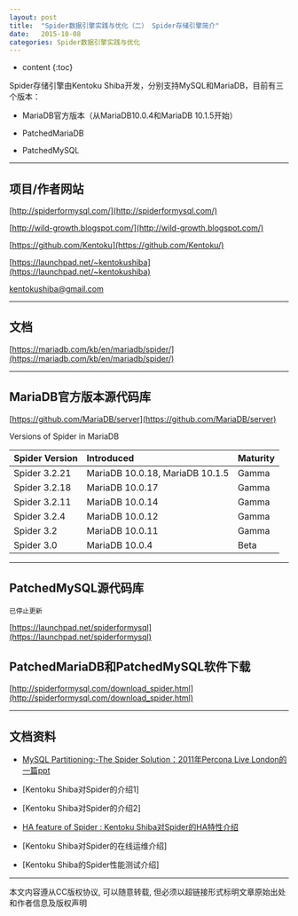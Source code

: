 ```yaml
---
layout: post
title:  "Spider数据引擎实践与优化（二） Spider存储引擎简介"
date:   2015-10-08
categories: Spider数据引擎实践与优化
---
```


* content
{:toc}

Spider存储引擎由Kentoku Shiba开发，分别支持MySQL和MariaDB，目前有三个版本：

*	MariaDB官方版本（从MariaDB10.0.4和MariaDB 10.1.5开始）

*	PatchedMariaDB

*	PatchedMySQL

---

## 项目/作者网站

[http://spiderformysql.com/](http://spiderformysql.com/) 

[http://wild-growth.blogspot.com/](http://wild-growth.blogspot.com/)

[https://github.com/Kentoku](https://github.com/Kentoku/)

[https://launchpad.net/~kentokushiba](https://launchpad.net/~kentokushiba)

kentokushiba@gmail.com

---

## 文档

[https://mariadb.com/kb/en/mariadb/spider/](https://mariadb.com/kb/en/mariadb/spider/)

---

## MariaDB官方版本源代码库

[https://github.com/MariaDB/server](https://github.com/MariaDB/server)

Versions of Spider in MariaDB

|	Spider Version		| Introduced				|	Maturity				|
|:------------------|:------------------|:--------------------|
| Spider 3.2.21			| MariaDB 10.0.18, MariaDB 10.1.5    			| Gamma      	| 
| Spider 3.2.18 		| MariaDB 10.0.17		| Gamma  							|
| Spider 3.2.11 		| MariaDB 10.0.14		| Gamma  							|
| Spider 3.2.4 			| MariaDB 10.0.12		| Gamma  							|
| Spider 3.2 				| MariaDB 10.0.11  	| Gamma      					|
| Spider 3.0 				| MariaDB 10.0.4  	| Beta      					|

---

## PatchedMySQL源代码库

`已停止更新`

[https://launchpad.net/spiderformysql](https://launchpad.net/spiderformysql)

## PatchedMariaDB和PatchedMySQL软件下载

[http://spiderformysql.com/download_spider.html](http://spiderformysql.com/download_spider.html)

---

## 文档资料

*  [MySQL Partitioning:-The Spider Solution：2011年Percona Live London的一篇ppt](http://wenku.baidu.com/view/d8023615a216147917112846.html)

*  [Kentoku Shiba对Spider的介绍1]

*  [Kentoku Shiba对Spider的介绍2]

*  [HA feature of Spider : Kentoku Shiba对Spider的HA特性介绍](http://wenku.baidu.com/view/cdc40108b307e87100f69636)

*  [Kentoku Shiba对Spider的在线运维介绍]

*  [Kentoku Shiba的Spider性能测试介绍]

---

本文内容遵从CC版权协议, 可以随意转载, 但必须以超链接形式标明文章原始出处和作者信息及版权声明  
